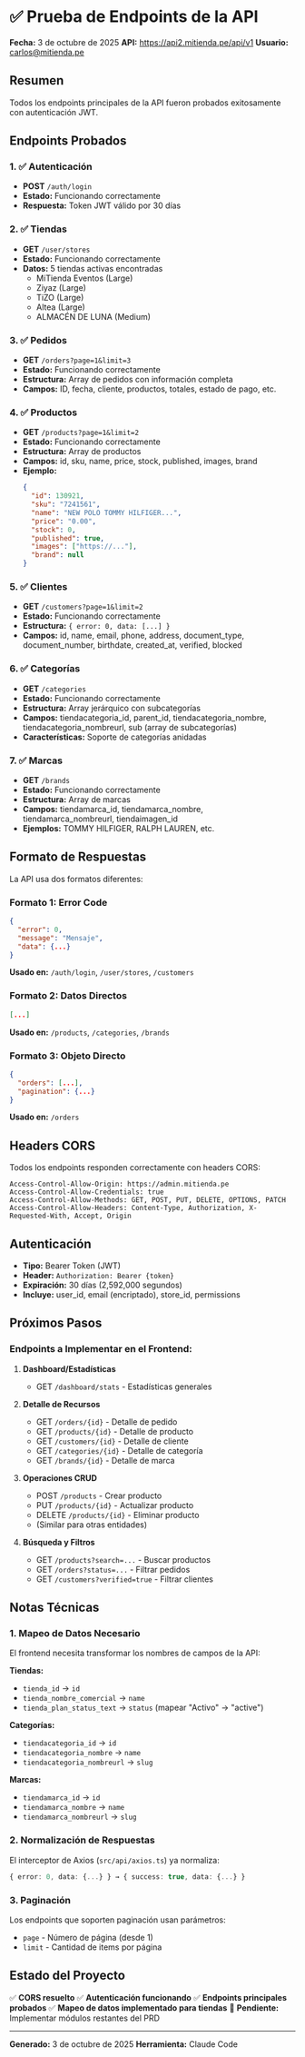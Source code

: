 # ✅ Prueba de Endpoints de la API

**Fecha:** 3 de octubre de 2025
**API:** https://api2.mitienda.pe/api/v1
**Usuario:** carlos@mitienda.pe

## Resumen

Todos los endpoints principales de la API fueron probados exitosamente con autenticación JWT.

## Endpoints Probados

### 1. ✅ Autenticación
- **POST** `/auth/login`
- **Estado:** Funcionando correctamente
- **Respuesta:** Token JWT válido por 30 días

### 2. ✅ Tiendas
- **GET** `/user/stores`
- **Estado:** Funcionando correctamente
- **Datos:** 5 tiendas activas encontradas
  - MiTienda Eventos (Large)
  - Ziyaz (Large)
  - TiZO (Large)
  - Altea (Large)
  - ALMACÉN DE LUNA (Medium)

### 3. ✅ Pedidos
- **GET** `/orders?page=1&limit=3`
- **Estado:** Funcionando correctamente
- **Estructura:** Array de pedidos con información completa
- **Campos:** ID, fecha, cliente, productos, totales, estado de pago, etc.

### 4. ✅ Productos
- **GET** `/products?page=1&limit=2`
- **Estado:** Funcionando correctamente
- **Estructura:** Array de productos
- **Campos:** id, sku, name, price, stock, published, images, brand
- **Ejemplo:**
  ```json
  {
    "id": 130921,
    "sku": "7241561",
    "name": "NEW POLO TOMMY HILFIGER...",
    "price": "0.00",
    "stock": 0,
    "published": true,
    "images": ["https://..."],
    "brand": null
  }
  ```

### 5. ✅ Clientes
- **GET** `/customers?page=1&limit=2`
- **Estado:** Funcionando correctamente
- **Estructura:** `{ error: 0, data: [...] }`
- **Campos:** id, name, email, phone, address, document_type, document_number, birthdate, created_at, verified, blocked

### 6. ✅ Categorías
- **GET** `/categories`
- **Estado:** Funcionando correctamente
- **Estructura:** Array jerárquico con subcategorías
- **Campos:** tiendacategoria_id, parent_id, tiendacategoria_nombre, tiendacategoria_nombreurl, sub (array de subcategorías)
- **Características:** Soporte de categorías anidadas

### 7. ✅ Marcas
- **GET** `/brands`
- **Estado:** Funcionando correctamente
- **Estructura:** Array de marcas
- **Campos:** tiendamarca_id, tiendamarca_nombre, tiendamarca_nombreurl, tiendaimagen_id
- **Ejemplos:** TOMMY HILFIGER, RALPH LAUREN, etc.

## Formato de Respuestas

La API usa dos formatos diferentes:

### Formato 1: Error Code
```json
{
  "error": 0,
  "message": "Mensaje",
  "data": {...}
}
```
**Usado en:** `/auth/login`, `/user/stores`, `/customers`

### Formato 2: Datos Directos
```json
[...]
```
**Usado en:** `/products`, `/categories`, `/brands`

### Formato 3: Objeto Directo
```json
{
  "orders": [...],
  "pagination": {...}
}
```
**Usado en:** `/orders`

## Headers CORS

Todos los endpoints responden correctamente con headers CORS:
```
Access-Control-Allow-Origin: https://admin.mitienda.pe
Access-Control-Allow-Credentials: true
Access-Control-Allow-Methods: GET, POST, PUT, DELETE, OPTIONS, PATCH
Access-Control-Allow-Headers: Content-Type, Authorization, X-Requested-With, Accept, Origin
```

## Autenticación

- **Tipo:** Bearer Token (JWT)
- **Header:** `Authorization: Bearer {token}`
- **Expiración:** 30 días (2,592,000 segundos)
- **Incluye:** user_id, email (encriptado), store_id, permissions

## Próximos Pasos

### Endpoints a Implementar en el Frontend:

1. **Dashboard/Estadísticas**
   - GET `/dashboard/stats` - Estadísticas generales

2. **Detalle de Recursos**
   - GET `/orders/{id}` - Detalle de pedido
   - GET `/products/{id}` - Detalle de producto
   - GET `/customers/{id}` - Detalle de cliente
   - GET `/categories/{id}` - Detalle de categoría
   - GET `/brands/{id}` - Detalle de marca

3. **Operaciones CRUD**
   - POST `/products` - Crear producto
   - PUT `/products/{id}` - Actualizar producto
   - DELETE `/products/{id}` - Eliminar producto
   - (Similar para otras entidades)

4. **Búsqueda y Filtros**
   - GET `/products?search=...` - Buscar productos
   - GET `/orders?status=...` - Filtrar pedidos
   - GET `/customers?verified=true` - Filtrar clientes

## Notas Técnicas

### 1. Mapeo de Datos Necesario

El frontend necesita transformar los nombres de campos de la API:

**Tiendas:**
- `tienda_id` → `id`
- `tienda_nombre_comercial` → `name`
- `tienda_plan_status_text` → `status` (mapear "Activo" → "active")

**Categorías:**
- `tiendacategoria_id` → `id`
- `tiendacategoria_nombre` → `name`
- `tiendacategoria_nombreurl` → `slug`

**Marcas:**
- `tiendamarca_id` → `id`
- `tiendamarca_nombre` → `name`
- `tiendamarca_nombreurl` → `slug`

### 2. Normalización de Respuestas

El interceptor de Axios (`src/api/axios.ts`) ya normaliza:
```typescript
{ error: 0, data: {...} } → { success: true, data: {...} }
```

### 3. Paginación

Los endpoints que soporten paginación usan parámetros:
- `page` - Número de página (desde 1)
- `limit` - Cantidad de items por página

## Estado del Proyecto

✅ **CORS resuelto**
✅ **Autenticación funcionando**
✅ **Endpoints principales probados**
✅ **Mapeo de datos implementado para tiendas**
🔄 **Pendiente:** Implementar módulos restantes del PRD

---

**Generado:** 3 de octubre de 2025
**Herramienta:** Claude Code

